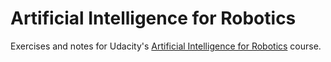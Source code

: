 # Artificial Intelligence for Robotics

Exercises and notes for Udacity's [Artificial Intelligence for Robotics](https://www.udacity.com/course/artificial-intelligence-for-robotics--cs373) course.
